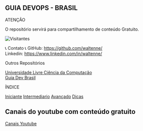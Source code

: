 ## GUIA DEVOPS - BRASIL

 ATENÇÃO

O repositório servirá para compartilhamento de conteúdo Gratuito.

![Visitantes](https://page-views.glitch.me/badge?page_id=waltenne.guiadevopsbrasil)

📞 Contato 📞 
 GitHub: https://github.com/waltenne/  
 Linkedin: https://www.linkedin.com/in/waltenne/  

 Outros Reposítórios 

[Universidade Livre Ciência da Computação](https://github.com/Universidade-Livre/ciencia-da-computacao)  
[Guia Dev Brasil](https://github.com/arthurspk/guiadevbrasil) 

ÍNDICE

[Iniciante](iniciante/iniciante.md) 
[Intermediario](intermediario/intermediario.md) 
[Avançado](avancado/avancado.md) 
[Dicas](dicas/dicas.md) 

## Canais do youtube com conteúdo gratuito

[Canais Youtube](canais/canais.md) 